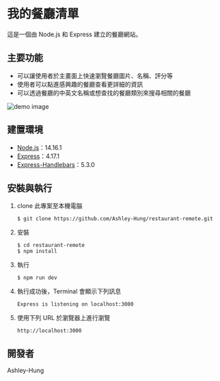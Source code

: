 # 我的餐廳清單

這是一個由 Node.js 和 Express 建立的餐廳網站。

## 主要功能

- 可以讓使用者於主畫面上快速瀏覽餐廳圖片、名稱、評分等
- 使用者可以點進感興趣的餐廳查看更詳細的資訊
- 可以透過餐廳的中英文名稱或想查找的餐廳類別來搜尋相關的餐廳

![demo image](https://github.com/Ashley-Hung/restaurant-remote/blob/master/demo.png)



## 建置環境

- [Node.js](https://nodejs.org/en/)：14.16.1
- [Express](https://www.npmjs.com/package/express)：4.17.1
- [Express-Handlebars](https://www.npmjs.com/package/express-handlebars)：5.3.0



## 安裝與執行

1. clone 此專案至本機電腦

   ```
   $ git clone https://github.com/Ashley-Hung/restaurant-remote.git
   ```

2. 安裝

   ```
   $ cd restaurant-remote
   $ npm install
   ```

3. 執行

   ```
   $ npm run dev
   ```

4. 執行成功後，Terminal 會顯示下列訊息

   ```
   Express is listening on localhost:3000
   ```

5. 使用下列 URL 於瀏覽器上進行瀏覽

   ```
   http://localhost:3000
   ```




## 開發者

Ashley-Hung




